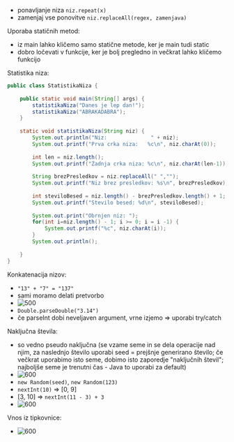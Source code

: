 - ponavljanje niza `niz.repeat(x)`
- zamenjaj vse ponovitve `niz.replaceAll(regex, zamenjava)`

Uporaba statičnih metod:
- iz main lahko kličemo samo statične metode, ker je main tudi static
- dobro ločevati v funkcije, ker je bolj pregledno in večkrat lahko kličemo funkcijo

Statistika niza:
```java
public class StatistikaNiza {  
  
    public static void main(String[] args) {  
        statistikaNiza("Danes je lep dan!");
        statistikaNiza("ABRAKADABRA");
    }  
  
    static void statistikaNiza(String niz) {  
        System.out.println("Niz:              " + niz);  
        System.out.printf("Prva crka niza:   %c\n", niz.charAt(0));  
  
        int len = niz.length();  
        System.out.printf("Zadnja crka niza: %c\n", niz.charAt(len-1));  
  
        String brezPresledkov = niz.replaceAll(" ","");  
        System.out.printf("Niz brez presledkov: %s\n", brezPresledkov);  
  
        int steviloBesed = niz.length() - brezPresledkov.length() + 1;  
        System.out.printf("Stevilo besed: %d\n", steviloBesed);  
  
        System.out.print("Obrnjen niz: ");  
        for(int i=niz.length() - 1; i >= 0; i = i -1) {  
            System.out.printf("%c", niz.charAt(i));  
        }  
        System.out.println();  
  
    }  
}
```

Konkatenacija nizov:
- `"13" + "7" = "137"`
- sami moramo delati pretvorbo
- ![500](Pasted%20image%2020240313085819.png)
- `Double.parseDouble("3.14")`
-  če parseInt dobi neveljaven argument, vrne izjemo => uporabi try/catch

Naključna števila:
- so vedno pseudo naključna (se vzame seme in se dela operacije nad njim, za naslednjo število uporabi seed = prejšnje generirano število; če večkrat uporabimo isto seme, dobimo isto zaporedje "naključnih števil"; najboljše seme je trenutni čas - Java to  uporabi za default)
- ![600](Pasted%20image%2020240313091632.png)
- `new Random(seed)`, `new Random(123)`
- `nextInt(10)` => \[0, 9\]
- \[3, 10\] => `nextInt(11 - 3) + 3`
- ![600](Pasted%20image%2020240313094145.png)

Vnos iz tipkovnice:
- ![600](Pasted%20image%2020240313100543.png)